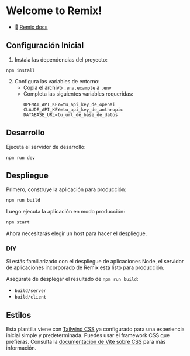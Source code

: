 # Welcome to Remix!

- 📖 [Remix docs](https://remix.run/docs)

## Configuración Inicial

1. Instala las dependencias del proyecto:

```shellscript
npm install
```

2. Configura las variables de entorno:
   - Copia el archivo `.env.example` a `.env`
   - Completa las siguientes variables requeridas:
     ```
     OPENAI_API_KEY=tu_api_key_de_openai
     CLAUDE_API_KEY=tu_api_key_de_anthropic
     DATABASE_URL=tu_url_de_base_de_datos
     ```

## Desarrollo

Ejecuta el servidor de desarrollo:

```shellscript
npm run dev
```

## Despliegue

Primero, construye la aplicación para producción:

```sh
npm run build
```

Luego ejecuta la aplicación en modo producción:

```sh
npm start
```

Ahora necesitarás elegir un host para hacer el despliegue.

### DIY

Si estás familiarizado con el despliegue de aplicaciones Node, el servidor de aplicaciones incorporado de Remix está listo para producción.

Asegúrate de desplegar el resultado de `npm run build`:

- `build/server`
- `build/client`

## Estilos

Esta plantilla viene con [Tailwind CSS](https://tailwindcss.com/) ya configurado para una experiencia inicial simple y predeterminada. Puedes usar el framework CSS que prefieras. Consulta la [documentación de Vite sobre CSS](https://vitejs.dev/guide/features.html#css) para más información.
